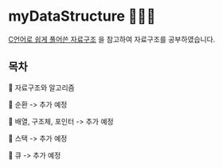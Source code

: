 # myDataStructure 👩🏻‍💻 

[C언어로 쉽게 풀어쓴 자료구조](https://www.booksr.co.kr/) 을 참고하여 자료구조를 공부하였습니다.



## 목차  
🌱 자료구조와 알고리즘

🌱 순환 -> 추가 예정

🌱 배열, 구조체, 포인터 -> 추가 예정

🌱 스택 -> 추가 예정
 
🌱 큐 -> 추가 예정
